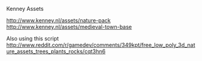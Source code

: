 Kenney Assets

http://www.kenney.nl/assets/nature-pack
http://www.kenney.nl/assets/medieval-town-base

Also using this script
http://www.reddit.com/r/gamedev/comments/349kpt/free_low_poly_3d_nature_assets_trees_plants_rocks/cqt3hn6
